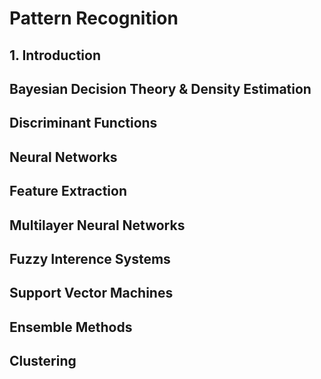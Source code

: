 # Pattern Recognition

## 1. Introduction

## Bayesian Decision Theory & Density Estimation

## Discriminant Functions

## Neural Networks

## Feature Extraction

## Multilayer Neural Networks

## Fuzzy Interence Systems

## Support Vector Machines

## Ensemble Methods

## Clustering
